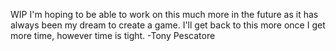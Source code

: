 WIP
I'm hoping to be able to work on this much more in the future as it has always been my dream to create a game.  I'll get back to this more once I get more time, however time is tight.
-Tony Pescatore

